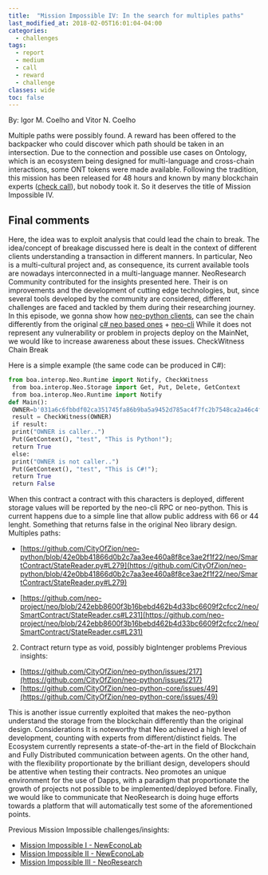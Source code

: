 ```yaml
---
title:  "Mission Impossible IV: In the search for multiples paths"
last_modified_at: 2018-02-05T16:01:04-04:00
categories:
  - challenges
tags:
  - report
  - medium
  - call
  - reward
  - challenge  
classes: wide
toc: false
---
```

By: Igor M. Coelho and Vitor N. Coelho

Multiple paths were possibly found. A reward has been offered to the backpacker who could discover which path should be taken in an intersection.
Due to the connection and possible use cases on Ontology, which is an ecosystem being designed for multi-language and cross-chain interactions, some ONT tokens were made available.
Following the tradition, this mission has been released for 48 hours and known by many blockchain experts ([check call](/challenges/Challenge-MP/)), but nobody took it. So it deserves the title of Mission Impossible IV.

## Final comments

Here, the idea was to exploit analysis that could lead the chain to break.
The idea/concept of breakage discussed here is dealt in the context of different clients understanding a transaction in different manners.
In particular, Neo is a multi-cultural project and, as consequence, its current available tools are nowadays interconnected in a multi-language manner.
NeoResearch Community contributed for the insights presented here. Their is on improvements and the development of cutting edge technologies, but, since several tools developed by the community are considered, different challenges are faced and tackled by them during their researching journey.
In this episode, we gonna show how [neo-python clients](https://github.com/CityOfZion/neo-python), can see the chain differently from the original [c# neo based ones](https://github.com/neo-project/neo) + [neo-cli](https://github.com/neo-project/neo-cli)
While it does not represent any vulnerability or problem in projects deploy on the MainNet, we would like to increase awareness about these issues.
CheckWitness Chain Break

Here is a simple example (the same code can be produced in C#):

```python
from boa.interop.Neo.Runtime import Notify, CheckWitness
 from boa.interop.Neo.Storage import Get, Put, Delete, GetContext
 from boa.interop.Neo.Runtime import Notify
def Main():
 OWNER=b'031a6c6fbbdf02ca351745fa86b9ba5a9452d785ac4f7fc2b7548ca2a46c4fcf4a'
 result = CheckWitness(OWNER)
 if result:
 print("OWNER is caller..")
 Put(GetContext(), "test", "This is Python!");
 return True
 else:
 print("OWNER is not caller..")
 Put(GetContext(), "test", "This is C#!");
 return True
 return False
```

When this contract a contract with this characters is deployed, different storage values will be reported by the neo-cli RPC or neo-python.
This is current happens due to a simple line that allow public address with 66 or 44 lenght. Something that returns false in the original Neo library design.
Multiples paths:

* [https://github.com/CityOfZion/neo-python/blob/42e0bb41866d0b2c7aa3ee460a8f8ce3ae2f1f22/neo/SmartContract/StateReader.py#L279](https://github.com/CityOfZion/neo-python/blob/42e0bb41866d0b2c7aa3ee460a8f8ce3ae2f1f22/neo/SmartContract/StateReader.py#L279)

* [https://github.com/neo-project/neo/blob/242ebb8600f3b16bebd462b4d33bc6609f2cfcc2/neo/SmartContract/StateReader.cs#L231](https://github.com/neo-project/neo/blob/242ebb8600f3b16bebd462b4d33bc6609f2cfcc2/neo/SmartContract/StateReader.cs#L231)

2) Contract return type as void, possibly bigIntenger problems
Previous insights:

* [https://github.com/CityOfZion/neo-python/issues/217](https://github.com/CityOfZion/neo-python/issues/217)
* [https://github.com/CityOfZion/neo-python-core/issues/49](https://github.com/CityOfZion/neo-python-core/issues/49)

This is another issue currently exploited that makes the neo-python understand the storage from the blockchain differently than the original design.
Considerations
It is noteworthy that Neo achieved a high level of development, counting with experts from different/distinct fields. The Ecosystem currently represents a state-of-the-art in the field of Blockchain and Fully Distributed communication between agents.
On the other hand, with the flexibility proportionate by the brilliant design, developers should be attentive when testing their contracts.
Neo promotes an unique environment for the use of Dapps, with a paradigm that proportionate the growth of projects not possible to be implemented/deployed before.
Finally, we would like to communicate that NeoResearch is doing huge efforts towards a platform that will automatically test some of the aforementioned points.

Previous Mission Impossible challenges/insights:

* [Mission Impossible I - NewEconoLab](https://medium.com/neweconolab/neo-smart-contract-development-1-mission-impossible-3d25d3ca3bd4)
* [Mission Impossible II - NewEconoLab](https://medium.com/neweconolab/neo-smart-contract-development-ii-an-additional-exploration-of-mission-impossible-119b49666b1d)
* [Mission Impossible III - NeoResearch](https://medium.com/@igormcoelho/mission-impossible-iii-distributed-payments-on-neo-platform-58398b0d77d3)
